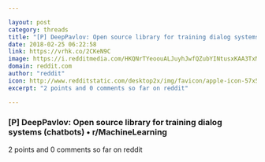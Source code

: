 ```yaml
---

layout: post
category: threads
title: "[P] DeepPavlov: Open source library for training dialog systems (chatbots)"
date: 2018-02-25 06:22:58
link: https://vrhk.co/2CKeN9C
image: https://i.redditmedia.com/HKQNrTYeoouALJuyhJwfQZubYINtusxKAA3TxMerjYE.jpg?w=320&s=cb42aeb61bbb5d5827b3abdb3108b0b9
domain: reddit.com
author: "reddit"
icon: http://www.redditstatic.com/desktop2x/img/favicon/apple-icon-57x57.png
excerpt: "2 points and 0 comments so far on reddit"

---
```


### [P] DeepPavlov: Open source library for training dialog systems (chatbots) • r/MachineLearning

2 points and 0 comments so far on reddit